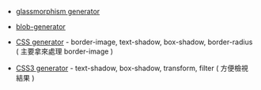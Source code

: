 - [glassmorphism generator](https://css.glass/)

- [blob-generator](https://www.magicpattern.design/tools/blob-generator)

- [CSS generator](https://css-generator.net/) - border-image, text-shadow, box-shadow, border-radius ( 主要拿來處理 border-image )

- [CSS3 generator](https://ds-overdesign.com/) - text-shadow, box-shadow, transform, filter ( 方便檢視結果 )
